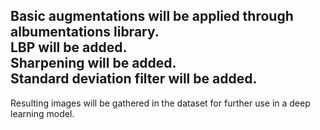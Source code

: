 Basic augmentations will be applied through **albumentations** library.  
LBP will be added.  
Sharpening will be added.  
Standard deviation filter will be added.
---
Resulting images will be gathered in the dataset for further use in a deep learning model.